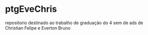 # ptgEveChris
repositorio destinado ao trabalho de graduação do 4 sem de ads de Christian Felipe e Everton Bruno

